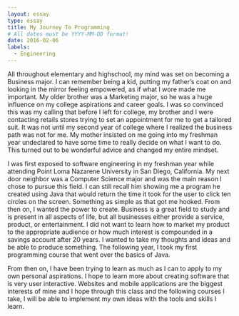 ```yaml
---
layout: essay
type: essay
title: My Journey To Programming
# All dates must be YYYY-MM-DD format!
date: 2016-02-06
labels:
  - Engineering
---
```


All throughout elementary and highschool, my mind was set on becoming a Business major. I can remember being a kid, putting my father’s coat on and looking in the mirror feeling empowered, as if what I wore made me important. My older brother was a Marketing major, so he was a huge influence on my college aspirations and career goals. I was so convinced this was my calling that before I left for college, my brother and I were contacting retails stores trying to set an appointment for me to get a tailored suit. It was not until my second year of college where I realized the business path was not for me. My mother insisted on me going into my freshman year undeclared to have some time to really decide on what I want to do. This turned out to be wonderful advice and changed my entire mindset. 
	
  I was first exposed to software engineering in my freshman year while attending Point Loma Nazarene University in San Diego, California. My next door neighbor was a Computer Science major and was the main reason I chose to pursue this field. I can still recall him showing me a program he created using Java that would return the time it took for the user to click ten circles on the screen. Something as simple as that got me hooked. From then on, I wanted the power to create. Business is a great field to study and is present in all aspects of life, but all businesses either provide a service, product, or entertainment. I did not want to learn how to market my product to the appropriate audience or how much interest is compounded in a savings account after 20 years. I wanted to take my thoughts and ideas and be able to produce something. The following year, I took my first programming course that went over the basics of Java. 
	
  From then on, I have been trying to learn as much as I can to apply to my own personal aspirations. I hope to learn more about creating software that is very user interactive. Websites and mobile applications are the biggest interests of mine and I hope through this class and the following courses I take, I will be able to implement my own ideas with the tools and skills I learn. 
